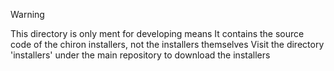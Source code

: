 > [!WARNING]
> This directory is only ment for developing means
> It contains the source code of the chiron installers, not the installers themselves
> Visit the directory 'installers' under the main repository to download the installers